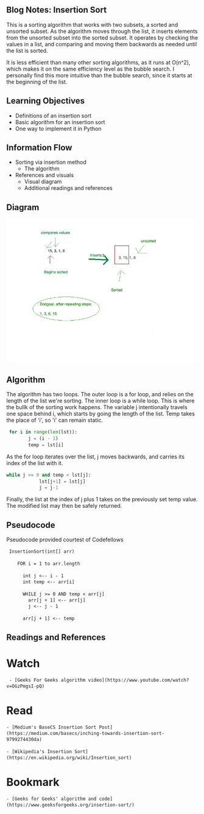 ## Blog Notes: Insertion Sort

This is a sorting algorithm that works with two subsets, a sorted and unsorted subset. As the algorithm moves through the list, it inserts elements from the unsorted subset into the sorted subset. It operates by checking the values in a list, and comparing and moving them backwards as needed until the list is sorted.

It is less efficient than many other sorting algorithms, as it runs at O(n^2), which makes it on the same efficiency level as the bubble search. I personally find this more intuitive than the bubble search, since it starts at the beginning of the list.

## Learning Objectives
- Definitions of an insertion sort
- Basic algorithm for an insertion sort
- One way to implement it in Python


## Information Flow
- Sorting via insertion method
    - The algorithm
- References and visuals
    - Visual diagram
    -  Additional readings and references

## Diagram
![visualization for insertion sort](./assets/insertion-sort.png)

## Algorithm

The algorithm has two loops. The outer loop is a for loop, and relies on the length of the list we're sorting. The inner loop is a while loop. This is where the bullk of the sorting work happens. The variable j intentionally travels one space behind i, which starts by going the length of the list. Temp takes the place of 'i', so 'i' can remain static.

```python
 for i in range(len(lst)):
        j = (i - 1)
        temp = lst[i]
```

As the for loop iterates over the list, j moves backwards, and carries its index of the list with it. 

```python
while j >= 0 and temp < lst[j]:
            lst[j+1] = lst[j]
            j = j-1
```

Finally, the list at the index of j plus 1 takes on the previously set temp value. The modified list may then be safely returned.

## Pseudocode

Pseudocode provided courtest of Codefellows
```
 InsertionSort(int[] arr)
  
    FOR i = 1 to arr.length
    
      int j <-- i - 1
      int temp <-- arr[i]
      
      WHILE j >= 0 AND temp < arr[j]
        arr[j + 1] <-- arr[j]
        j <-- j - 1
        
      arr[j + 1] <-- temp
```



## Readings and References

# Watch

     - [Geeks For Geeks algorithm video](https://www.youtube.com/watch?v=OGzPmgsI-pQ)
# Read

    - [Medium's BaseCS Insertion Sort Post](https://medium.com/basecs/inching-towards-insertion-sort-9799274430da)

    - [Wikipedia's Insertion Sort](https://en.wikipedia.org/wiki/Insertion_sort)
    
# Bookmark

    - [Geeks for Geeks' algorithm and code](https://www.geeksforgeeks.org/insertion-sort/)
